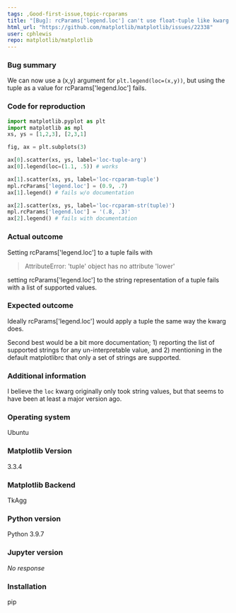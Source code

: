 ```yaml
---
tags: ,Good-first-issue,topic-rcparams
title: "[Bug]: rcParams['legend.loc'] can't use float-tuple like kwarg legend(loc...)"
html_url: "https://github.com/matplotlib/matplotlib/issues/22338"
user: cphlewis
repo: matplotlib/matplotlib
---
```


### Bug summary

We can now use a (x,y) argument for `plt.legend(loc=(x,y))`,
but using the tuple as a value for rcParams['legend.loc'] fails. 



### Code for reproduction

```python
import matplotlib.pyplot as plt
import matplotlib as mpl
xs, ys = [1,2,3], [2,3,1]

fig, ax = plt.subplots(3)

ax[0].scatter(xs, ys, label='loc-tuple-arg')
ax[0].legend(loc=(1.1, .5)) # works

ax[1].scatter(xs, ys, label='loc-rcparam-tuple')
mpl.rcParams['legend.loc'] = (0.9, .7)
ax[1].legend() # fails w/o documentation

ax[2].scatter(xs, ys, label='loc-rcparam-str(tuple)')
mpl.rcParams['legend.loc'] = '(.8, .3)'
ax[2].legend() # fails with documentation
```


### Actual outcome

Setting rcParams['legend.loc'] to a tuple fails with 

> AttributeError: 'tuple' object has no attribute 'lower'

setting rcParams['legend.loc'] to the string representation of a tuple fails with a list of supported values. 

### Expected outcome

Ideally  rcParams['legend.loc']  would apply a tuple the same way the kwarg does. 

Second best would be a bit more documentation; 1) reporting the list of supported strings for any un-interpretable value, and 2) mentioning in the default matplotlibrc  that only a set of strings are supported. 

### Additional information

I believe the  `loc` kwarg originally only took string values, but that seems to have been at least a major version ago. 

### Operating system

Ubuntu

### Matplotlib Version

3.3.4

### Matplotlib Backend

TkAgg

### Python version

Python 3.9.7

### Jupyter version

_No response_

### Installation

pip
